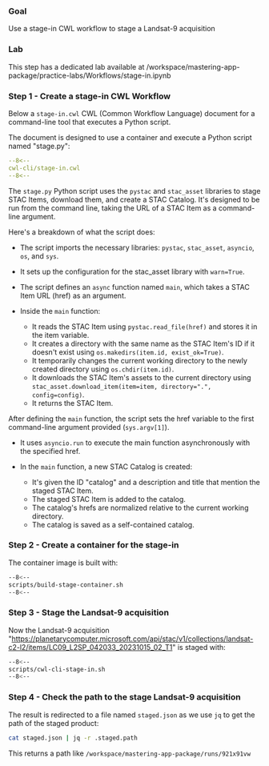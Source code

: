 ### Goal

Use a stage-in CWL workflow to stage a Landsat-9 acquisition

### Lab

This step has a dedicated lab available at /workspace/mastering-app-package/practice-labs/Workflows/stage-in.ipynb

### Step 1 - Create a stage-in CWL Workflow

Below a `stage-in.cwl` CWL (Common Workflow Language) document for a command-line tool that executes a Python script. 

The document is designed to use a container and execute a Python script named "stage.py":

```yaml linenums="1" hl_lines="26-59" title="stage-in.cwl"
--8<--
cwl-cli/stage-in.cwl
--8<--
```

The `stage.py` Python script uses the `pystac` and `stac_asset` libraries to stage STAC Items, download them, and create a STAC Catalog. 
It's designed to be run from the command line, taking the URL of a STAC Item as a command-line argument. 

Here's a breakdown of what the script does:

* The script imports the necessary libraries: `pystac`, `stac_asset`, `asyncio`, `os`, and `sys`.

* It sets up the configuration for the stac_asset library with `warn=True`.

* The script defines an `async` function named `main`, which takes a STAC Item URL (href) as an argument.

* Inside the `main` function:

    * It reads the STAC Item using `pystac.read_file(href)` and stores it in the item variable.
    * It creates a directory with the same name as the STAC Item's ID if it doesn't exist using `os.makedirs(item.id, exist_ok=True)`.
    * It temporarily changes the current working directory to the newly created directory using `os.chdir(item.id)`.
    * It downloads the STAC Item's assets to the current directory using `stac_asset.download_item(item=item, directory=".", config=config)`.
    * It returns the STAC Item.

After defining the `main` function, the script sets the href variable to the first command-line argument provided (`sys.argv[1]`).

* It uses `asyncio.run` to execute the main function asynchronously with the specified href.

* In the `main` function, a new STAC Catalog is created:

    * It's given the ID "catalog" and a description and title that mention the staged STAC Item.
    * The staged STAC Item is added to the catalog.
    * The catalog's hrefs are normalized relative to the current working directory.
    * The catalog is saved as a self-contained catalog.

### Step 2 - Create a container for the stage-in

The container image is built with: 

```bash linenums="1" hl_lines="8-71"
--8<--
scripts/build-stage-container.sh
--8<--
```

### Step 3 - Stage the Landsat-9 acquisition

Now the Landsat-9 acquisition "https://planetarycomputer.microsoft.com/api/stac/v1/collections/landsat-c2-l2/items/LC09_L2SP_042033_20231015_02_T1" is staged with: 

```bash linenums="1" hl_lines="8"
--8<--
scripts/cwl-cli-stage-in.sh
--8<--
```

### Step 4 - Check the path to the stage Landsat-9 acquisition

The result is redirected to a file named `staged.json` as we use `jq` to get the path of the staged product:

```bash title="terminal"
cat staged.json | jq -r .staged.path
```

This returns a path like `/workspace/mastering-app-package/runs/921x91vw`